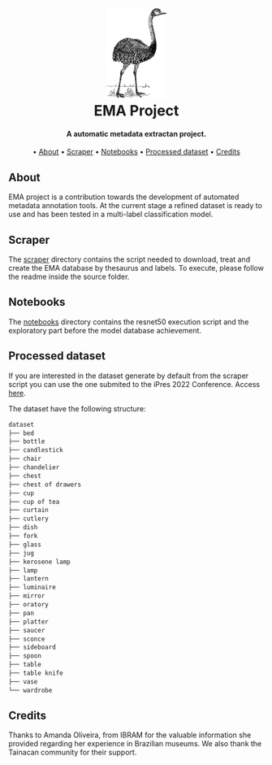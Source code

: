 <!-- markdownlint-disable MD033 -->
<h1 align="center">
  <br>
     <img src="logo.png" alt="EMA logo" width="120" height="178">
  <br>
  EMA Project
  <br>
</h1>

<h4 align="center">A automatic metadata extractan project.</h4>
<p align="center">
  • <a href="#about">About</a> •
  <a href="#scraper">Scraper</a> •
  <a href="#notebooks">Notebooks</a> •
  <a href="#processed-dataset">Processed dataset</a> •
  <a href="#credits">Credits</a>
</p>

## About
EMA project is a contribution towards the development of automated metadata annotation tools. At the current stage a refined dataset is ready to use and has been tested in a multi-label classification model.

## Scraper

The [scraper](./scraper/) directory contains the script needed to download, treat and create the EMA
database by thesaurus and labels. To execute, please follow the readme inside
the source folder.

## Notebooks

The [notebooks](./notebooks/) directory contains the resnet50 execution script and the exploratory part before the model
database achievement.

## Processed dataset
If you are interested in the dataset generate by default from the scraper script you can use the one submited to the iPres 2022 Conference. Access
[here](https://drive.google.com/file/d/1FGllyNtNe57ALeJ9edeJv9-te1nbwURD/view).

The dataset have the following structure:

```bash
dataset
├── bed
├── bottle
├── candlestick
├── chair
├── chandelier
├── chest
├── chest of drawers
├── cup
├── cup of tea
├── curtain
├── cutlery
├── dish
├── fork
├── glass
├── jug
├── kerosene lamp
├── lamp
├── lantern
├── luminaire
├── mirror
├── oratory
├── pan
├── platter
├── saucer
├── sconce
├── sideboard
├── spoon
├── table
├── table knife
├── vase
└── wardrobe
```
## Credits
Thanks to Amanda Oliveira, from IBRAM for the valuable information she provided regarding her experience in Brazilian museums. We also thank the Tainacan community for their support.
